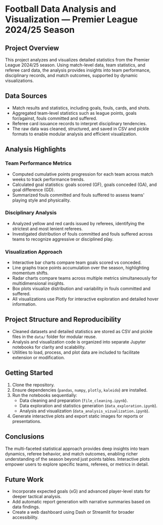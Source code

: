 # Football Data Analysis and Visualization — Premier League 2024/25 Season

## Project Overview
This project analyzes and visualizes detailed statistics from the Premier League 2024/25 season. Using match-level data, team statistics, and referee card data, the analysis provides insights into team performance, disciplinary records, and match outcomes, supported by dynamic visualizations.

## Data Sources
- Match results and statistics, including goals, fouls, cards, and shots.
- Aggregated team-level statistics such as league points, goals for/against, fouls committed and suffered.
- Referee card issuance records to interpret disciplinary tendencies.
- The raw data was cleaned, structured, and saved in CSV and pickle formats to enable modular analysis and efficient visualization.

## Analysis Highlights

### Team Performance Metrics
- Computed cumulative points progression for each team across match weeks to track performance trends.
- Calculated goal statistics: goals scored (GF), goals conceded (GA), and goal difference (GD).
- Summarized fouls committed and fouls suffered to assess teams' playing style and physicality.

### Disciplinary Analysis
- Analyzed yellow and red cards issued by referees, identifying the strictest and most lenient referees.
- Investigated distribution of fouls committed and fouls suffered across teams to recognize aggressive or disciplined play.

### Visualization Approach
- Interactive bar charts compare team goals scored vs conceded.
- Line graphs trace points accumulation over the season, highlighting momentum shifts.
- Radar charts compare teams across multiple metrics simultaneously for multidimensional insights.
- Box plots visualize distribution and variability in fouls committed and suffered.
- All visualizations use Plotly for interactive exploration and detailed hover information.

## Project Structure and Reproducibility
- Cleaned datasets and detailed statistics are stored as CSV and pickle files in the `data/` folder for modular reuse.
- Analysis and visualization code is organized into separate Jupyter notebooks for clarity and scalability.
- Utilities to load, process, and plot data are included to facilitate extension or modification.

## Getting Started
1. Clone the repository.
2. Ensure dependencies (`pandas`, `numpy`, `plotly`, `kaleido`) are installed.
3. Run the notebooks sequentially:
   - Data cleaning and preparation (`file_cleaning.ipynb`).
   - Data exploration and statistics generation (`data_exploration.ipynb`).
   - Analysis and visualization (`data_analysis_vizualization.ipynb`).
4. Generate interactive plots and export static images for reports or presentations.

## Conclusions
The multi-faceted statistical approach provides deep insights into team dynamics, referee behavior, and match outcomes, enabling richer understanding of the season beyond just points tables. Interactive plots empower users to explore specific teams, referees, or metrics in detail.

## Future Work
- Incorporate expected goals (xG) and advanced player-level stats for deeper tactical analysis.
- Add automatic report generation with narrative summaries based on data findings.
- Create a web dashboard using Dash or Streamlit for broader accessibility.
